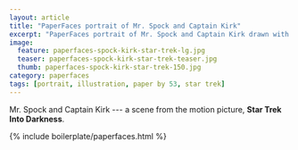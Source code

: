 ```yaml
---
layout: article
title: "PaperFaces portrait of Mr. Spock and Captain Kirk"
excerpt: "PaperFaces portrait of Mr. Spock and Captain Kirk drawn with Paper by 53 on an iPad."
image: 
  feature: paperfaces-spock-kirk-star-trek-lg.jpg
  teaser: paperfaces-spock-kirk-star-trek-teaser.jpg
  thumb: paperfaces-spock-kirk-star-trek-150.jpg
category: paperfaces
tags: [portrait, illustration, paper by 53, star trek]
---
```


Mr. Spock and Captain Kirk --- a scene from the motion picture, **Star Trek Into Darkness**.

{% include boilerplate/paperfaces.html %}
